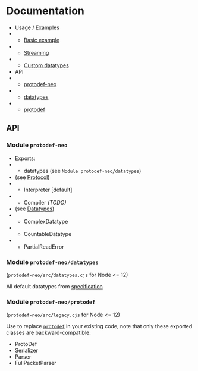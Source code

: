 # Documentation
* Usage / Examples
* - [Basic example](./usage.example.js)
* - [Streaming](./streaming.example.js)
* - [Custom datatypes](./datatype.example.js)
* API
* - [protodef-neo](#module-protodef-neo)
* - [datatypes](#module-protodef-neo-datatypes)
* - [protodef](#module-protodef-neo-protodef)

## API

### Module `protodef-neo`

* Exports:
* - datatypes (see `Module protodef-neo/datatypes`)
* (see [Protocol](./protocol.md))
* - Interpreter [default]
* - Compiler *(TODO)*
* (see [Datatypes](./datatypes.md))
* - ComplexDatatype
* - CountableDatatype
* - PartialReadError

### Module `protodef-neo/datatypes`
(`protodef-neo/src/datatypes.cjs` for Node <= 12)

All default datatypes from [specification](https://github.com/ProtoDef-io/ProtoDef/blob/master/doc/datatypes.md)

### Module `protodef-neo/protodef`
(`protodef-neo/src/legacy.cjs` for Node <= 12)

Use to replace [`protodef`](https://github.com/ProtoDef-io/node-protodef) in your existing code, note that only these exported classes are backward-compatible:
* ProtoDef
* Serializer
* Parser
* FullPacketParser
